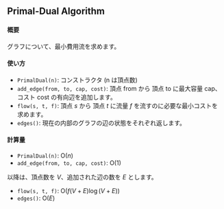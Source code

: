 ## Primal-Dual Algorithm

#### 概要

グラフについて、最小費用流を求めます。

#### 使い方

- `PrimalDual(n)`: コンストラクタ (n は頂点数)
- `add_edge(from, to, cap, cost)`: 頂点 from から 頂点 to に最大容量 cap、コスト cost の有向辺を追加します。
- `flow(s, t, f)`: 頂点 $s$ から 頂点 $t$ に流量 $f$ を流すのに必要な最小コストを求めます。
- `edges()`: 現在の内部のグラフの辺の状態をそれぞれ返します。

#### 計算量

- `PrimalDual(n)`: $\mathrm{O}(n)$
- `add_edge(from, to, cap, cost)`: $\mathrm{O}(1)$

以降は、頂点数を $V$、追加された辺の数を $E$ とします。

- `flow(s, t, f)`: $\mathrm{O}(f(V + E) \log (V + E))$
- `edges()`: $\mathrm{O}(E)$

